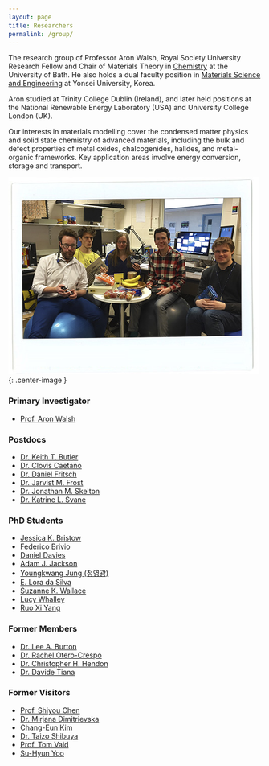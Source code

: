 ```yaml
---
layout: page
title: Researchers 
permalink: /group/
---
```


The research group of Professor Aron Walsh, Royal Society University Research Fellow and Chair of Materials Theory in [Chemistry](http://www.bath.ac.uk/chemistry/) at the University of Bath. 
He also holds a dual faculty position in [Materials Science and Engineering](http://mse.yonsei.ac.kr/eng/) at Yonsei University, Korea.

Aron studied at Trinity College Dublin (Ireland), and later held positions at the National Renewable Energy Laboratory (USA) and University College London (UK).

Our interests in materials modelling cover the condensed matter physics 
and solid state chemistry of advanced materials, including the bulk and 
defect properties of metal oxides, chalcogenides, halides, and metal-organic frameworks. 
Key application areas involve energy conversion, storage and transport.

![](/assets/pdra_2016.jpg){: .center-image }

### Primary Investigator
- [Prof. Aron Walsh](https://scholar.google.co.uk/citations?user=Ktvn91gAAAAJ&hl=en)

### Postdocs
- [Dr. Keith T. Butler](https://scholar.google.co.uk/citations?user=eruLmgUAAAAJ&hl=en)
- [Dr. Clovis Caetano]()
- [Dr. Daniel Fritsch]()
- [Dr. Jarvist M. Frost](https://scholar.google.co.uk/citations?user=qNlfsFEAAAAJ&hl=en)
- [Dr. Jonathan M. Skelton](https://scholar.google.co.uk/citations?user=FAK4WzwAAAAJ&hl=en)
- [Dr. Katrine L. Svane](https://scholar.google.co.uk/citations?user=1x7ZtTEAAAAJ&hl=en)

### PhD Students
- [Jessica K. Bristow](https://scholar.google.co.uk/citations?user=wP_frhsAAAAJ&hl=en)
- [Federico Brivio](https://scholar.google.co.uk/citations?user=epCA0qoAAAAJ&hl=en)
- [Daniel Davies]()
- [Adam J. Jackson](https://scholar.google.co.uk/citations?user=0aWeSroAAAAJ&hl=en)
- [Youngkwang Jung (정영광)]()
- [E. Lora da Silva](https://scholar.google.co.uk/citations?user=VqvhWVoAAAAJ&hl=en)
- [Suzanne K. Wallace](https://scholar.google.co.uk/citations?user=sZ6ZWoAAAAAJ&hl=en)
- [Lucy Whalley]()
- [Ruo Xi Yang](https://scholar.google.co.uk/citations?user=Il_KFS8AAAAJ&hl=en)

### Former Members
- [Dr. Lee A. Burton](https://scholar.google.co.uk/citations?user=fEp-jzkAAAAJ&hl=en)
- [Dr. Rachel Otero-Crespo](https://scholar.google.co.uk/citations?user=WQ2GSygAAAAJ&hl=en)
- [Dr. Christopher H. Hendon](https://scholar.google.co.uk/citations?user=0cqrNGkAAAAJ&hl=en)
- [Dr. Davide Tiana](https://scholar.google.co.uk/citations?user=4VjMg_cAAAAJ&hl=en)

### Former Visitors
- [Prof. Shiyou Chen](https://scholar.google.co.uk/citations?user=ZGmDGb0AAAAJ&hl=en)
- [Dr. Mirjana Dimitrievska](https://scholar.google.co.uk/citations?user=ytV8eIQAAAAJ&hl=en)
- [Chang-Eun Kim](https://scholar.google.co.uk/citations?user=20AziH8AAAAJ&hl=en)
- [Dr. Taizo Shibuya](https://scholar.google.com/citations?user=CGWpbEwAAAAJ&hl=ja)
- [Prof. Tom Vaid](https://scholar.google.com/citations?user=c_2f970AAAAJ&hl=en)
- [Su-Hyun Yoo](https://scholar.google.co.uk/citations?user=VhIOTvcAAAAJ&hl=en)

